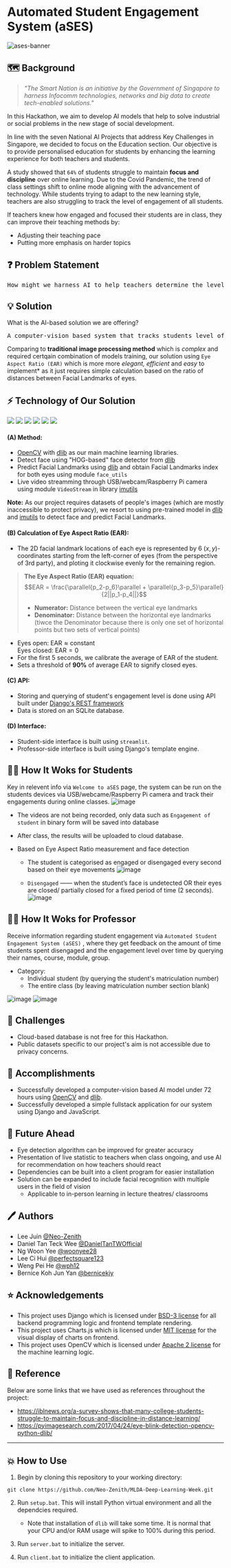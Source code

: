 # Automated Student Engagement System (aSES)
![ases-banner](https://user-images.githubusercontent.com/77436548/193458047-a42b20fd-16f5-45e3-8d0c-4aa80e502cd8.gif)

## 🗺️ Background
> *"The Smart Nation is an initiative by the Government of Singapore to harness Infocomm technologies, networks and big data to create tech-enabled solutions."* 
 
In this Hackathon, we aim to develop AI models that help to solve industrial or social problems in the new stage of social development.

In line with the seven National AI Projects that address Key Challenges in Singapore, we decided to focus on the Education section. Our objective is to provide personalised education for students by enhancing the learning experience for both teachers and students.

A study showed that `64%` of students struggle to maintain **focus and discipline** over online learning.
Due to the Covid Pandemic, the trend of class settings shift to online mode aligning with the advancement of technology. While students trying to adapt to the new learning style, teachers are also struggling to track the level of engagement of all students.

If teachers knew how engaged and focused their students are in class, they can improve their teaching methods by:
* Adjusting their teaching pace
* Putting more emphasis on harder topics

## ❓ Problem Statement
<pre>
How might we harness AI to help teachers determine the level of engagement of students in online learning?
</pre>

## 💡 Solution
What is the AI-based solution we are offering?
<pre>
A computer-vision based system that tracks students level of engagement in real-time during an online class session.
</pre>
Comparing to **traditional image processing method** which is *complex* and required certqain combination of models training, our solution using `Eye Aspect Ratio (EAR)` which is more more *elegant, efficient* and *easy* to implement* as it just requires simple calculation based on the ratio of distances between Facial Landmarks of eyes.

## ⚡ Technology of Our Solution
<img src="https://img.shields.io/badge/streamlit-bd4043?style=for-the-badge&logo=streamlit&logoColor=white" /> <img src="https://img.shields.io/badge/JavaScript-F7DF1E?style=for-the-badge&logo=javascript&logoColor=black" /> <img src="https://img.shields.io/badge/opencv-%23white.svg?style=for-the-badge&logo=opencv&logoColor=white" /> <img src="https://img.shields.io/badge/dlib-399639?style=for-the-badge&logo=dlib" /> <img src="https://img.shields.io/badge/SQLite-07405E?style=for-the-badge&logo=sqlite&logoColor=white" /> <img src="https://img.shields.io/badge/Django-092E20?style=for-the-badge&logo=django&logoColor=white" /> 

#### (A) Method:
* [OpenCV](https://opencv.org/) with [dlib](https://pypi.org/project/dlib/) as our main machine learning libraries.
* Detect face using "HOG-based" face detector from [dlib](https://pypi.org/project/dlib/)
* Predict Facial Landmarks using [dlib](https://pypi.org/project/dlib/) and obtain Facial Landmarks index for both eyes using module `face_utils`
* Live video streamming through USB/webcam/Raspberry Pi camera using module `VideoStream` in library [imutils](https://pypi.org/project/imutils/)

**Note:** As our project requires datasets of people's images (which are mostly inaccessible to protect privacy), we resort to using pre-trained model in [dlib](https://pypi.org/project/dlib/) and [imutils](https://pypi.org/project/imutils/) to detect face and predict Facial Landmarks.

#### (B) Calculation of Eye Aspect Ratio (EAR):
* The 2D facial landmark locations of each eye is represented by 6 $(x,y)$-coordinates starting from the left-corner of eyes (from the perspective of 3rd party), and ploting it clockwise evenly for the remaining region.

> **The Eye Aspect Ratio (EAR) equation:**
> $$EAR = \frac{\parallel{p_2-p_6}\parallel + \parallel{p_3-p_5}\parallel}{2||p_1-p_4||}$$
> * **Numerator:** Distance between the vertical eye landmarks
> * **Denominator:** Distance between the horizontal eye landmarks
(tiwce the Denominator because there is only one set of horizontal points but two sets of vertical points)

* Eyes open:  $\text{EAR} \approx \text{constant}$ <br>
Eyes closed: $\text{EAR} = 0$
* For the first 5 seconds, we calibrate the average of EAR of the student.
* Sets a threshold of **90%** of average EAR to signify closed eyes.

#### (C) API:
* Storing and querying of student's engagement level is done using API built under [Django's REST framework](https://www.django-rest-framework.org)
* Data is stored on an SQLite database.

#### (D) Interface:
* Student-side interface is built using `streamlit`.
* Professor-side interface is built using Django's template engine.

## 👨‍🎓 How It Woks for Students
Key in relevent info via `Welcome to aSES` page, the system can be run on the students devices via USB/webcame/Raspberry Pi camera and track their engagements during online classes.
![image](https://user-images.githubusercontent.com/77436548/193457711-940e7038-0d65-4e12-aff4-63327be6cf06.png)
* The videos are not being recorded, only data such as `Engagement of student` in binary form will be saved into database
* After class, the results will be uploaded to cloud database.
    
* Based on Eye Aspect Ratio measurement and face detection 
    * The student is categorised as engaged or disengaged every second based on their eye movements
    ![image](https://user-images.githubusercontent.com/77436548/193460332-eca38717-5c85-4b14-a692-ca8125a2e34d.png)

    * `Disengaged` —— when the student’s face is undetected OR their eyes are closed/ partially closed for a fixed period of time (2 seconds).
    ![image](https://user-images.githubusercontent.com/77436548/193460299-2d887644-c463-4606-b676-c9ec7506021a.png)

## 👨‍🏫 How It Woks for Professor
Receive information regarding student engagement via `Automated Student Engagement System (aSES)` , where they get feedback on the amount of time students spent disengaged and the engagement level over time by querying their names, course, module, group.
* Category:
    * Individual student (by querying the student's matriculation number)
    * The entire class (by leaving matriculation number section blank)
        
![image](https://user-images.githubusercontent.com/77436548/193457776-23ec4986-d287-4a6d-9f6f-f019a73536b7.png) ![image](https://user-images.githubusercontent.com/77436548/193457791-ed37115d-c3af-4c38-88a2-ff7eb0e5edcd.png)


## 🚫 Challenges
* Cloud-based database is not free for this Hackathon.
* Public datasets specific to our project's aim is not accessible due to privacy concerns.

## 🥇 Accomplishments
* Successfully developed a computer-vision based AI model under 72 hours using [OpenCV](https://opencv.org/) and [dlib](https://pypi.org/project/dlib/).
* Successfully developed a simple fullstack application for our system using Django and JavaScript.

## 🔮 Future Ahead
* Eye detection algorithm can be improved for greater accuracy
* Presentation of live statistic to teachers when class ongoing, and use AI for recommendation on how teachers should react 
* Dependencies can be built into a client program for easier installation
* Solution can be expanded to include facial recognition with multiple users in the field of vision
     - Applicable to in-person learning in lecture theatres/ classrooms

## 🖊️ Authors
* Lee Juin [@Neo-Zenith](https://github.com/Neo-Zenith)
* Daniel Tan Teck Wee [@DanielTanTWOfficial](https://github.com/DanielTanTWOfficial)
* Ng Woon Yee [@woonyee28](https://github.com/woonyee28)
* Lee Ci Hui [@perfectsquare123](https://github.com/DanielTanTWOfficial)
* Weng Pei He [@wph12](https://github.com/wph12)
* Bernice Koh Jun Yan [@bernicekjy](https://github.com/bernicekjy)

## ⭐ Acknowledgements
* This project uses Django which is licensed under [BSD-3 license](https://github.com/django/django/blob/main/LICENSE) for all backend programming logic and frontend template rendering. 
* This project uses Charts.js which is licensed under [MIT license](https://github.com/chartjs/Chart.js/blob/master/LICENSE.md) for the visual display of charts on frontend.
* This project uses OpenCV which is licensed under [Apache 2 license](https://github.com/opencv/opencv/blob/4.x/LICENSE) for the machine learning logic.

## 📖 Reference
Below are some links that we have used as references throughout the project:
* https://iblnews.org/a-survey-shows-that-many-college-students-struggle-to-maintain-focus-and-discipline-in-distance-learning/
* https://pyimagesearch.com/2017/04/24/eye-blink-detection-opencv-python-dlib/

<hr />

## 💥 How to Use

1.   Begin by cloning this repository to your working directory:
```
git clone https://github.com/Neo-Zenith/MLDA-Deep-Learning-Week.git
```

2.   Run `setup.bat`. This will install Python virtual environment and all the dependcies required.
     * Note that installation of `dlib` will take some time. It is normal that your CPU and/or RAM usage will spike to 100% during this period.

3.   Run `server.bat` to initialize the server.

4.   Run `client.bat` to initialize the client application.
